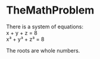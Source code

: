 # TheMathProblem

There is a system of equations:                    
x + y + z = 8                             
x³ + y³ + z³ = 8

The roots are whole numbers. 
